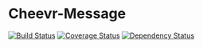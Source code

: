 # Cheevr-Message
[![Build Status](https://travis-ci.org/Cheevr/Message.svg?branch=master)](https://travis-ci.org/Cheevr/Message)
[![Coverage Status](https://coveralls.io/repos/Cheevr/Message/badge.svg?branch=master&service=github)](https://coveralls.io/github/Cheevr/Message?branch=master)
[![Dependency Status](https://david-dm.org/Cheevr/Message.svg)](https://david-dm.org/Cheevr/Message)
